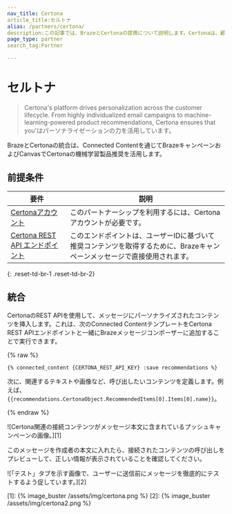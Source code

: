 ```yaml
---
nav_title: Certona
article_title:セルトナ
alias: /partners/certona/
description:この記事では、BrazeとCertonaの提携について説明します。Certonaは、顧客のライフサイクル全体にわたってパーソナライゼーションを提供するリアルタイムのオムニチャネルパーソナライゼーションソリューションです。BrazeのConnected ContentパートナーとCertonaを使用して、マルチチャネルキャンペーン全体にコンテンツ推奨を簡単に挿入します。
page_type: partner
search_tag:Partner

---
```


# セルトナ

> Certona's platform drives personalization across the customer lifecycle. From highly individualized email campaigns to machine-learning-powered product recommendations, Certona ensures that you'はパーソナライゼーションの力を活用しています。

BrazeとCertonaの統合は、Connected Contentを通じてBrazeキャンペーンおよびCanvasでCertonaの機械学習製品推奨を活用します。

## 前提条件

| 要件| 説明|
| ---| ---|
| [Certonaアカウント](https://manage.certona.com/) | このパートナーシップを利用するには、Certonaアカウントが必要です。 |
| [Certona REST API エンドポイント](https://manage.certona.com/) | このエンドポイントは、ユーザーIDに基づいて推奨コンテンツを取得するために、Brazeキャンペーンメッセージで直接使用されます。 |
{: .reset-td-br-1 .reset-td-br-2}

## 統合

CertonaのREST APIを使用して、メッセージにパーソナライズされたコンテンツを挿入します。これは、次のConnected ContentテンプレートをCertona REST APIエンドポイントと一緒にBrazeメッセージコンポーザーに追加することで実行できます。

{% raw %}
```liquid
{% connected_content {CERTONA_REST_API_KEY} :save recommendations %}
```

次に、関連するテキストや画像など、呼び出したいコンテンツを定義します。例えば、`{{recommendations.CertonaObject.RecommendedItems[0].Items[0].name}}`。

{% endraw %}

![Certona関連の接続コンテンツがメッセージ本文に含まれているプッシュキャンペーンの画像。][1]

このメッセージを作成者の本文に入れたら、接続されたコンテンツの呼び出しをプレビューして、正しい情報が表示されていることを確認してください。

![「テスト」タブを示す画像で、ユーザーに送信前にメッセージを徹底的にテストするよう促しています。][2]

[1]: {% image_buster /assets/img/certona.png %}
[2]: {% image_buster /assets/img/certona2.png %}